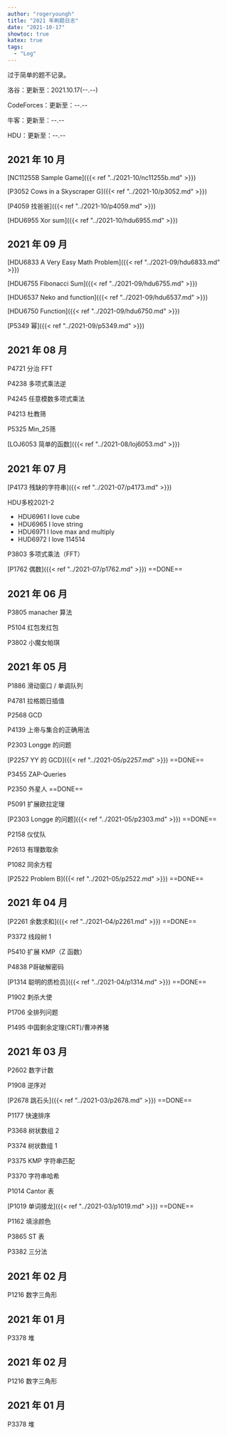 ```yaml
---
author: "rogeryoungh"
title: "2021 年刷题日志"
date: "2021-10-17"
showtoc: true
katex: true
tags: 
  - "Log"
---
```


过于简单的题不记录。

洛谷：更新至：2021.10.17(--.--)

CodeForces：更新至：--.--

牛客：更新至：--.--

HDU：更新至：--.--

## 2021 年 10 月

[NC11255B Sample Game]({{< ref "../2021-10/nc11255b.md" >}})

[P3052 Cows in a Skyscraper G]({{< ref "../2021-10/p3052.md" >}})

[P4059 找爸爸]({{< ref "../2021-10/p4059.md" >}})

[HDU6955 Xor sum]({{< ref "../2021-10/hdu6955.md" >}})

## 2021 年 09 月

[HDU6833 A Very Easy Math Problem]({{< ref "../2021-09/hdu6833.md" >}})

[HDU6755 Fibonacci Sum]({{< ref "../2021-09/hdu6755.md" >}})

[HDU6537 Neko and function]({{< ref "../2021-09/hdu6537.md" >}})

[HDU6750 Function]({{< ref "../2021-09/hdu6750.md" >}})

[P5349 幂]({{< ref "../2021-09/p5349.md" >}})

## 2021 年 08 月

P4721 分治 FFT

P4238 多项式乘法逆

P4245 任意模数多项式乘法

P4213 杜教筛

P5325 Min_25筛

[LOJ6053 简单的函数]({{< ref "../2021-08/loj6053.md" >}})

## 2021 年 07 月

[P4173 残缺的字符串]({{< ref "../2021-07/p4173.md" >}})

HDU多校2021-2

- HDU6961 I love cube
- HDU6965 I love string
- HDU6971 I love max and multiply
- HUD6972 I love 114514

P3803 多项式乘法（FFT）

[P1762 偶数]({{< ref "../2021-07/p1762.md" >}}) ==DONE==

## 2021 年 06 月

P3805 manacher 算法

P5104 红包发红包

P3802 小魔女帕琪

## 2021 年 05 月

P1886 滑动窗口 / 单调队列

P4781 拉格朗日插值

P2568 GCD

P4139 上帝与集合的正确用法

P2303 Longge 的问题

[P2257 YY 的 GCD]({{< ref "../2021-05/p2257.md" >}}) ==DONE==

P3455 ZAP-Queries

P2350 外星人 ==DONE==

P5091 扩展欧拉定理

[P2303 Longge 的问题]({{< ref "../2021-05/p2303.md" >}}) ==DONE==

P2158 仪仗队

P2613 有理数取余

P1082 同余方程

[P2522 Problem B]({{< ref "../2021-05/p2522.md" >}}) ==DONE==

## 2021 年 04 月

[P2261 余数求和]({{< ref "../2021-04/p2261.md" >}}) ==DONE==

P3372 线段树 1

P5410 扩展 KMP（Z 函数）

P4838 P哥破解密码

[P1314 聪明的质检员]({{< ref "../2021-04/p1314.md" >}}) ==DONE==

P1902 刺杀大使

P1706 全排列问题

P1495 中国剩余定理(CRT)/曹冲养猪

## 2021 年 03 月

P2602 数字计数

P1908 逆序对

[P2678 跳石头]({{< ref "../2021-03/p2678.md" >}}) ==DONE==

P1177 快速排序

P3368 树状数组 2

P3374 树状数组 1

P3375 KMP 字符串匹配

P3370 字符串哈希

P1014 Cantor 表

[P1019 单词接龙]({{< ref "../2021-03/p1019.md" >}}) ==DONE==

P1162 填涂颜色

P3865 ST 表

P3382 三分法

## 2021 年 02 月

P1216 数字三角形

## 2021 年 01 月

P3378 堆

## 2021 年 02 月

P1216 数字三角形

## 2021 年 01 月

P3378 堆

